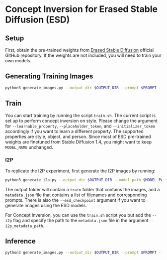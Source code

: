 # Concept Inversion for Erased Stable Diffusion (ESD)

## Setup
First, obtain the pre-trained weights from [Erased Stable Diffusion](https://erasing.baulab.info/) official GitHub repository. If the weights are not included, you will need to train your own models. 

## Generating Training Images

```bash
python3 generate_images.py --output_dir $OUTPUT_DIR --prompt $PROMPT --mode train --num_train_images $NUM_TRAIN_IMAGES
```

## Train
You can start training by running the script `train.sh`. The current script is set up to perform concept inversion on style. Please change the argument for `--learnable_property`, `--placeholder_token`, and `--initializer_token` accordingly if you want to learn a different property. The supported properties are style, object, and person. Since most of ESD pre-trained weights are finetuned from Stable Diffusion 1.4, you might want to keep `MODEL_NAME` unchanged.

### I2P
To replicate the I2P experiment, first generate the I2P images by running:

```bash
python3 generate_i2p.py --output_dir $OUTPUT_DIR --model_path $MODEL_PATH
```

The output folder will contain a `train` folder that contains the images, and a `metadata.json` file that contains a list of filenames and corresponding prompts. There is also the `--esd_checkpoint` argument if you want to generate images using the ESD models.

For Concept Inversion, you can use the `train.sh` script you but add the `--i2p` flag and specify the path to the `metadata.json` file in the argument `--i2p_metadata_path`.

## Inference
```bash
python3 generate_images.py --output_dir $OUTPUT_DIR --prompt $PROMPT --mode test --seed $SEED
```